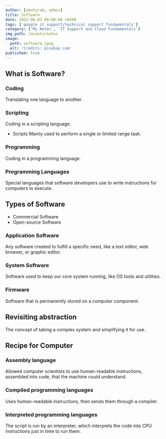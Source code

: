 ```yaml
---
author: [abuturab, admin]
title: Software
date: 2022-06-03 08:00:00 +0500
tags: ['google it support/technical support fundamentals']
category: ['My Notes', 'IT Support and Cloud Fundamentals']
img_path: /assets/notes
image:
  path: software.jpeg
  alt: 'Credits: pixabay.com'
published: true
---
```


## **What is Software?**

### Coding
  
  Translating one language to another.

### Scripting
  
  Coding in a scripting language.
  
- Scripts
  Mainly used to perform a single or limited range task.

### Programming
  
  Coding in a programming language.

### Programming Languages

  Special languages that software developers use to write instructions for computers to execute.

## **Types of Software**

- Commercial Software
- Open-source Software

### Application Software

  Any software created to fulfill a specific need, like a text editor, web browser, or graphic editor.

### System Software

  Software used to keep our core system running, like OS tools and utilities.

### Firmware
  
  Software that is permanently stored on a computer component.

## **Revisiting abstraction**
  
  The concept of taking a complex system and simplifying it for use.

## **Recipe for Computer**

### Assembly language

  Allowed computer scientists to use human-readable instructions, assembled into code, that the machine could understand.

### Compiled programming languages

  Uses human-readable instructions, then sends them through a compiler.
  
### Interpreted programming languages

  The script is run by an interpreter, which interprets the code into CPU instructions just in time to run them.